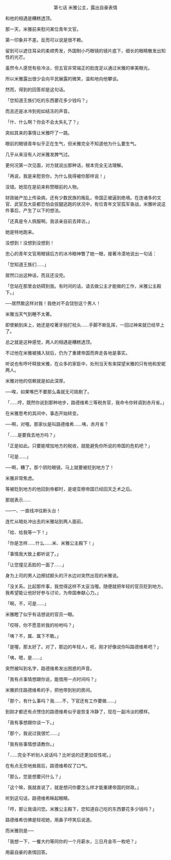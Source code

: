 <p align="center">第七话 米雅公主，露出自豪表情</p>

和他的相遇是糟糕透顶。

那一天，米雅前来慰问某位青年文官。

第一印象并不差。反而可以说是很不赖。

留到可以遮住耳朵的柔顺秀发，外国制小巧眼镜的镜片底下，细长的眼睛散发出知性的光芒。

虽然令人感觉有些冷淡，但五官非常端正的脸庞足以通过米雅的审美眼光。

所以米雅露出很少会向平民展露的微笑，温和地向他攀谈。

然而，得到的回答却是这句话。

「您知道王族们吃的东西要花多少钱吗？」

而且还是冰冷到宛如结冻的声音。

「什、什么啊？你会不会太失礼了？」

突如其来的事情让米雅吓了一跳。

眼前的眼镜青年似乎正在生气，但米雅完全不知道他为什么要生气。

几乎从来没有人对米雅发脾气过。

更何况第一次见面，对方就说出那种话，根本完全无法理解。

「再说，我是来慰劳你，为什么我得被你那样说！」

没错。她现在是前来称赞眼前的人物。

财政破产加上传染病，还有少数民族的叛乱，帝国正被逼到绝境。在连诸多的文官、武官及大臣都恐怕会拔腿逃跑的状况中，有位青年文官孤军奋战，米雅听说这件事后，产生了以下的想法。

「还真是令人佩服啊。我该亲自前去拜访。」

她是特地跑来。

没想到！没想到没想到！

忠心的青年文官用眼镜后方的冰冷眼神瞥了她一眼，接著冷漠地说出一句话：

「您知道王族们……」

居然口出这种话，而且还没完。

「您站在那里会妨碍到我。有时间的话，请去做公主才能做的工作，米雅公主殿下。」

──居然敢这样对我！我绝对不会饶恕这个男人！

米雅当天气到睡不太著。

即使躺到床上，她还是咬著牙拍打枕头……手脚不断乱挥，一回过神来就已经早上了。

总之就是这种感觉，两人的相遇是糟糕透顶。

不过他在米雅被捕入狱后，仍为了重建帝国而奔走各地是事实。

听说也有呼吁释放米雅，在众多的家臣中，处刑当天有来探望米雅的只有他和安妮两人。

米雅对他的信赖就是如此深厚。

──唉，如果嘴巴不要那么毒就无可挑剔了。

「……哼，既然你说到那种地步，路德维希三等税务官，我命令你转调到赤月省。」

在米雅思考的其间中，事态开始转变。

──啊，对喔。那家伙是叫路德维希……咦，赤月省？

「……是要我去地方吗？」

「正是如此。只要能增加地方的税收，就能避免你所说的帝国的危机吧？」

「可是……」

──啊，糟了。那个阴险眼镜，马上就要被贬到地方了！

米雅非常焦虑。

等被贬到地方的他回到帝都时，是堤亚穆帝国已经回天乏术之后。

那就表示……

──一、一直线冲往断头台！

连忙从暗处冲出去的米雅站到两人面前。

「给、给我等一下！」

「你是怎样……什么……米、米雅公主殿下！」

「事情我大致上都听说了。」

「让您撞见丢脸的一面了……」

身为上司的男人边擦拭额头的汗水边对突然出现的米雅说。

「没关系。比起那件事，我觉得这样不太妥当喔。随便就把年轻的官员贬到地方。我希望能让他好好参与讨论，为帝国奉献心力。」

「啊，不，可是……」

米雅瞪了似乎有话想说的官员一眼。

「哎呀，你不愿意听我的吩咐吗？」

「咦？不，属、属下不敢。」

「是喔，那太好了。对了，那边的年轻人，呃，刚才好像说你叫路德维希吧？」

「咦，嗯，是……」

突然被叫到名字，路德维希发出困惑的声音。

「我有点事情想跟你说，能借用一点时间吗？」

米雅抓住路德维希的手，把他带到别的房间。

「那个，有什么事吗？我……不，下官还有工作要做……」

到刚才都还有点愣住的路德维希似乎是恢复冷静了，现在一副冷淡的模样。

「我有事想跟你谈一下。」

「那个，我说过我很忙……」

「我有些事情想请教你。」

「……完全不听别人说话吗？比听说的还更加任性呢。」

在有点无奈地耸肩后，路德维希叹了口气。

「那么，您是想要问什么？」

「这个嘛，我就直说了，就是想问你要怎么样才能重建帝国的财政。」

听到这句话，路德维希眯起眼睛。

「哼，那让我请问您。米雅公主殿下，您知道自己吃的东西要花多少钱吗？」

路德维希彷佛是轻视她，用鼻子哼笑后说道。

而米雅则是──

「我想一下，一餐大约等同你的一个月薪水，三日月金币一枚吧？」

用最自豪的表情回答。

